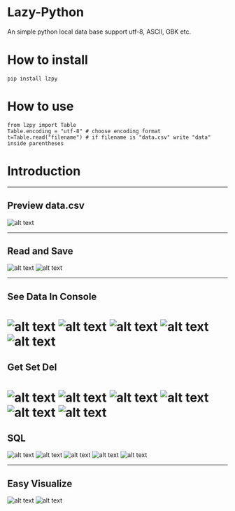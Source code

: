 # Lazy-Python
An simple python local data base support utf-8, ASCII, GBK etc.

# How to install

```
pip install lzpy
```

# How to use

```
from lzpy import Table
Table.encoding = "utf-8" # choose encoding format
t=Table.read("filename") # if filename is "data.csv" write "data" inside parentheses
```

# Introduction
***
## Preview data.csv
![alt text](https://raw.githubusercontent.com/moenova/Lazy-Python/master/imgs/data.png)

***
## Read and Save
![alt text](https://raw.githubusercontent.com/moenova/Lazy-Python/master/imgs/read.png)
![alt text](https://raw.githubusercontent.com/moenova/Lazy-Python/master/imgs/save.png)
***

## See Data In Console
![alt text](https://raw.githubusercontent.com/moenova/Lazy-Python/master/imgs/see1.png)
![alt text](https://raw.githubusercontent.com/moenova/Lazy-Python/master/imgs/see2.png)
![alt text](https://raw.githubusercontent.com/moenova/Lazy-Python/master/imgs/see3.png)
![alt text](https://raw.githubusercontent.com/moenova/Lazy-Python/master/imgs/see4.png)
![alt text](https://raw.githubusercontent.com/moenova/Lazy-Python/master/imgs/see5.png)
===

## Get Set Del
![alt text](https://raw.githubusercontent.com/moenova/Lazy-Python/master/imgs/access1.png)
![alt text](https://raw.githubusercontent.com/moenova/Lazy-Python/master/imgs/access2.png)
![alt text](https://raw.githubusercontent.com/moenova/Lazy-Python/master/imgs/access3.png)
![alt text](https://raw.githubusercontent.com/moenova/Lazy-Python/master/imgs/access4.png)
![alt text](https://raw.githubusercontent.com/moenova/Lazy-Python/master/imgs/access5.png)
![alt text](https://raw.githubusercontent.com/moenova/Lazy-Python/master/imgs/access6.png)
===

## SQL
![alt text](https://raw.githubusercontent.com/moenova/Lazy-Python/master/imgs/sql1.png)
![alt text](https://raw.githubusercontent.com/moenova/Lazy-Python/master/imgs/sql2.png)
![alt text](https://raw.githubusercontent.com/moenova/Lazy-Python/master/imgs/sql3.png)
![alt text](https://raw.githubusercontent.com/moenova/Lazy-Python/master/imgs/sql4.png)
![alt text](https://raw.githubusercontent.com/moenova/Lazy-Python/master/imgs/sql5.png)

***
## Easy Visualize
![alt text](https://raw.githubusercontent.com/moenova/Lazy-Python/master/imgs/code_of_visualize.png)
![alt text](https://raw.githubusercontent.com/moenova/Lazy-Python/master/imgs/visualize.jpg)
